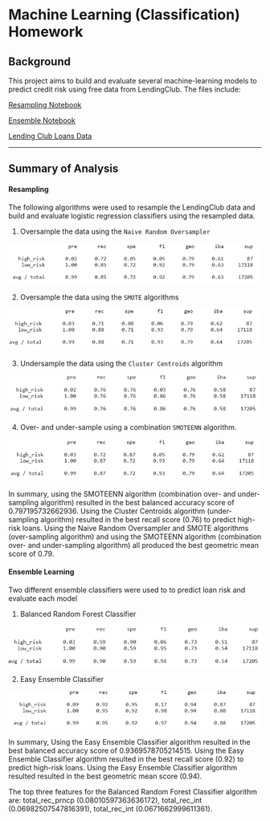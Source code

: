 # Machine Learning (Classification) Homework

## Background

This project aims to build and evaluate several machine-learning models to predict credit risk using free data from LendingClub. The files include:

[Resampling Notebook](credit_risk_resampling.ipynb)

[Ensemble Notebook](credit_risk_ensemble.ipynb)

[Lending Club Loans Data](Resources/LoanStats_2019Q1.csv.zip)

- - -

## Summary of Analysis

#### Resampling

The following algorithms were used to resample the LendingClub data and build and evaluate logistic regression classifiers using the resampled data.

1. Oversample the data using the `Naive Random Oversampler` 

![ros](images/ros.png)

2. Oversample the data using the `SMOTE` algorithms

![smote](images/smote.png)

3. Undersample the data using the `Cluster Centroids` algorithm

![cc](images/cc.png)

4. Over- and under-sample using a combination `SMOTEENN` algorithm.

![sm](images/sm.png)

In summary, using the SMOTEENN algorithm (combination over- and under-sampling algorithm) resulted in the best balanced accuracy score of 0.797195732662936. Using the Cluster Centroids algorithm (under-sampling algorithm) resulted in the best recall score (0.76) to predict high-risk loans. Using the Naive Random Oversampler and SMOTE algorithms (over-sampling algorithm) and using the SMOTEENN algorithm (combination over- and under-sampling algorithm) all produced the best geometric mean score of 0.79.

#### Ensemble Learning

Two different ensemble classifiers were used to to predict loan risk and evaluate each model

1. Balanced Random Forest Classifier

![brf](images/brf.png)

2. Easy Ensemble Classifier

![eac](images/eac.png)

In summary, Using the Easy Ensemble Classifier algorithm resulted in the best balanced accuracy score of 0.9369578705214515. Using the Easy Ensemble Classifier algorithm resulted in the best recall score (0.92) to predict high-risk loans. Using the Easy Ensemble Classifier algorithm resulted resulted in the best geometric mean score (0.94).

The top three features for the Balanced Random Forest Classifier algorithm are: total_rec_prncp (0.08010597363636172), total_rec_int (0.06982507547816391), total_rec_int (0.0671662999611361).